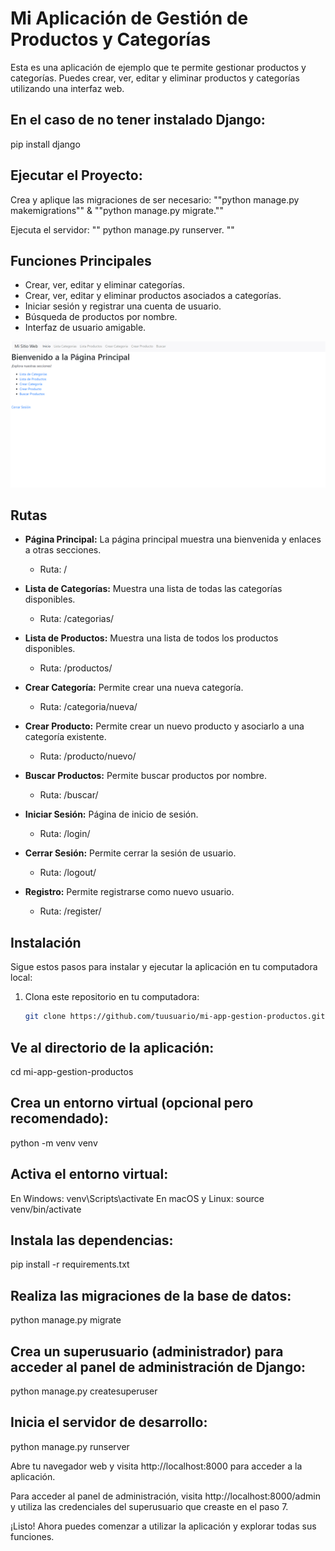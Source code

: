 # Mi Aplicación de Gestión de Productos y Categorías

Esta es una aplicación de ejemplo que te permite gestionar productos y categorías. Puedes crear, ver, editar y eliminar productos y categorías utilizando una interfaz web.

## En el caso de no tener instalado Django:
pip install django


## Ejecutar el Proyecto:

Crea y aplique las migraciones de ser necesario: ""python manage.py makemigrations"" &  ""python manage.py migrate.""

Ejecuta el servidor: "" python manage.py runserver. ""


## Funciones Principales

- Crear, ver, editar y eliminar categorías.
- Crear, ver, editar y eliminar productos asociados a categorías.
- Iniciar sesión y registrar una cuenta de usuario.
- Búsqueda de productos por nombre.
- Interfaz de usuario amigable.


![Muestra](https://github.com/matiwiber/Django/blob/main/Animation.gif)

## Rutas

- **Página Principal:** La página principal muestra una bienvenida y enlaces a otras secciones.
  - Ruta: /
  
- **Lista de Categorías:** Muestra una lista de todas las categorías disponibles.
  - Ruta: /categorias/
  
- **Lista de Productos:** Muestra una lista de todos los productos disponibles.
  - Ruta: /productos/
  
- **Crear Categoría:** Permite crear una nueva categoría.
  - Ruta: /categoria/nueva/
  
- **Crear Producto:** Permite crear un nuevo producto y asociarlo a una categoría existente.
  - Ruta: /producto/nuevo/
  
- **Buscar Productos:** Permite buscar productos por nombre.
  - Ruta: /buscar/
  
- **Iniciar Sesión:** Página de inicio de sesión.
  - Ruta: /login/
  
- **Cerrar Sesión:** Permite cerrar la sesión de usuario.
  - Ruta: /logout/
  
- **Registro:** Permite registrarse como nuevo usuario.
  - Ruta: /register/
  
## Instalación

Sigue estos pasos para instalar y ejecutar la aplicación en tu computadora local:

1. Clona este repositorio en tu computadora:

   ```bash
   git clone https://github.com/tuusuario/mi-app-gestion-productos.git

## Ve al directorio de la aplicación: 
 cd mi-app-gestion-productos

## Crea un entorno virtual (opcional pero recomendado):
  python -m venv venv

## Activa el entorno virtual:

En Windows: venv\Scripts\activate  En macOS y Linux: source venv/bin/activate

## Instala las dependencias:
  pip install -r requirements.txt

## Realiza las migraciones de la base de datos:
  python manage.py migrate

## Crea un superusuario (administrador) para acceder al panel de administración de Django:
  python manage.py createsuperuser

## Inicia el servidor de desarrollo:
  python manage.py runserver

Abre tu navegador web y visita http://localhost:8000 para acceder a la aplicación.

Para acceder al panel de administración, visita http://localhost:8000/admin y utiliza las credenciales del superusuario que creaste en el paso 7.

¡Listo! Ahora puedes comenzar a utilizar la aplicación y explorar todas sus funciones.





